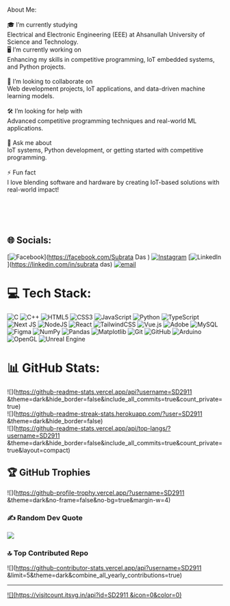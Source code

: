  
<br>About Me:<br><br>🎓 I’m currently studying<br>Electrical and Electronic Engineering (EEE) at Ahsanullah University of Science and Technology.<br>🖥️ I’m currently working on<br>Enhancing my skills in competitive programming, IoT embedded systems, and Python projects.<br><br>🤝 I’m looking to collaborate on<br>Web development projects, IoT applications, and data-driven machine learning models.<br><br>🛠️ I’m looking for help with<br>Advanced competitive programming techniques and real-world ML applications.<br><br>💬 Ask me about<br>IoT systems, Python development, or getting started with competitive programming.<br><br>⚡ Fun fact<br>I love blending software and hardware by creating IoT-based solutions with real-world impact!<br><br><br><br><br>


## 🌐 Socials:
[![Facebook](https://img.shields.io/badge/Facebook-%231877F2.svg?logo=Facebook&logoColor=white)](https://facebook.com/Subrata Das ) [![Instagram](https://img.shields.io/badge/Instagram-%23E4405F.svg?logo=Instagram&logoColor=white)](https://instagram.com/subrata_2911) [![LinkedIn](https://img.shields.io/badge/LinkedIn-%230077B5.svg?logo=linkedin&logoColor=white)](https://linkedin.com/in/subrata das) [![email](https://img.shields.io/badge/Email-D14836?logo=gmail&logoColor=white)](mailto:hydrogenbd82@gmail.com) 

# 💻 Tech Stack:
![C](https://img.shields.io/badge/c-%2300599C.svg?style=for-the-badge&logo=c&logoColor=white) ![C++](https://img.shields.io/badge/c++-%2300599C.svg?style=for-the-badge&logo=c%2B%2B&logoColor=white) ![HTML5](https://img.shields.io/badge/html5-%23E34F26.svg?style=for-the-badge&logo=html5&logoColor=white) ![CSS3](https://img.shields.io/badge/css3-%231572B6.svg?style=for-the-badge&logo=css3&logoColor=white) ![JavaScript](https://img.shields.io/badge/javascript-%23323330.svg?style=for-the-badge&logo=javascript&logoColor=%23F7DF1E) ![Python](https://img.shields.io/badge/python-3670A0?style=for-the-badge&logo=python&logoColor=ffdd54) ![TypeScript](https://img.shields.io/badge/typescript-%23007ACC.svg?style=for-the-badge&logo=typescript&logoColor=white) ![Next JS](https://img.shields.io/badge/Next-black?style=for-the-badge&logo=next.js&logoColor=white) ![NodeJS](https://img.shields.io/badge/node.js-6DA55F?style=for-the-badge&logo=node.js&logoColor=white) ![React](https://img.shields.io/badge/react-%2320232a.svg?style=for-the-badge&logo=react&logoColor=%2361DAFB) ![TailwindCSS](https://img.shields.io/badge/tailwindcss-%2338B2AC.svg?style=for-the-badge&logo=tailwind-css&logoColor=white) ![Vue.js](https://img.shields.io/badge/vue.js-%2335495e.svg?style=for-the-badge&logo=vuedotjs&logoColor=%234FC08D) ![Adobe](https://img.shields.io/badge/adobe-%23FF0000.svg?style=for-the-badge&logo=adobe&logoColor=white) ![MySQL](https://img.shields.io/badge/mysql-4479A1.svg?style=for-the-badge&logo=mysql&logoColor=white) ![Figma](https://img.shields.io/badge/figma-%23F24E1E.svg?style=for-the-badge&logo=figma&logoColor=white) ![NumPy](https://img.shields.io/badge/numpy-%23013243.svg?style=for-the-badge&logo=numpy&logoColor=white) ![Pandas](https://img.shields.io/badge/pandas-%23150458.svg?style=for-the-badge&logo=pandas&logoColor=white) ![Matplotlib](https://img.shields.io/badge/Matplotlib-%23ffffff.svg?style=for-the-badge&logo=Matplotlib&logoColor=black) ![Git](https://img.shields.io/badge/git-%23F05033.svg?style=for-the-badge&logo=git&logoColor=white) ![GitHub](https://img.shields.io/badge/github-%23121011.svg?style=for-the-badge&logo=github&logoColor=white) ![Arduino](https://img.shields.io/badge/-Arduino-00979D?style=for-the-badge&logo=Arduino&logoColor=white) ![OpenGL](https://img.shields.io/badge/OpenGL-white?logo=OpenGL&style=for-the-badge) ![Unreal Engine](https://img.shields.io/badge/unrealengine-%23313131.svg?style=for-the-badge&logo=unrealengine&logoColor=white)
# 📊 GitHub Stats:
![](https://github-readme-stats.vercel.app/api?username=SD2911 &theme=dark&hide_border=false&include_all_commits=true&count_private=true)<br/>
![](https://github-readme-streak-stats.herokuapp.com/?user=SD2911 &theme=dark&hide_border=false)<br/>
![](https://github-readme-stats.vercel.app/api/top-langs/?username=SD2911 &theme=dark&hide_border=false&include_all_commits=true&count_private=true&layout=compact)

## 🏆 GitHub Trophies
![](https://github-profile-trophy.vercel.app/?username=SD2911 &theme=dark&no-frame=false&no-bg=true&margin-w=4)

### ✍️ Random Dev Quote
![](https://quotes-github-readme.vercel.app/api?type=horizontal&theme=radical)

### 🔝 Top Contributed Repo
![](https://github-contributor-stats.vercel.app/api?username=SD2911 &limit=5&theme=dark&combine_all_yearly_contributions=true)

---
[![](https://visitcount.itsvg.in/api?id=SD2911 &icon=0&color=0)](https://visitcount.itsvg.in)

<!-- Proudly created with GPRM ( https://gprm.itsvg.in ) -->
